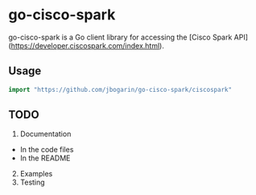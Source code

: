 # go-cisco-spark
go-cisco-spark is a Go client library for accessing the [Cisco Spark API] (https://developer.ciscospark.com/index.html).

## Usage

```go
import "https://github.com/jbogarin/go-cisco-spark/ciscospark"

```

## TODO

1. Documentation
  * In the code files
  * In the README
2. Examples
3. Testing
